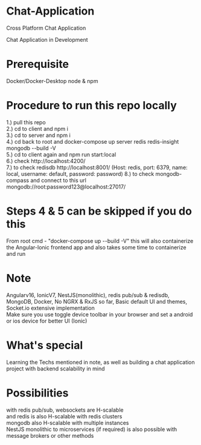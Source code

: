 # Chat-Application
Cross Platform Chat Application

Chat Application in Development 

# Prerequisite
  Docker/Docker-Desktop
  node & npm

# Procedure to run this repo locally

1.) pull this repo  <br /> 
2.) cd to client and npm i  <br />
3.) cd to server and npm i  <br /> 
4.) cd back to root and docker-compose up server redis redis-insight mongodb --build -V <br /> 
5.) cd to client again and npm run start:local  <br /> 
6.) check http://localhost:4200/  <br /> 
7.) to check redisdb http://localhost:8001/ (Host: redis, port: 6379, name: local, username: default, password: password)
8.) to check mongodb-compass and connect to this url mongodb://root:password123@localhost:27017/

# Steps 4 & 5 can be skipped if you do this 
  From root cmd - "docker-compose up --build -V"  this will also containerize the Angular-Ionic frontend app 
  and also takes some time to containerize and run

# Note
  Angularv16, IonicV7, NestJS(monolithic), redis pub/sub & redisdb, MongoDB, Docker, No NGRX & RxJS so far, Basic default UI and themes, Socket.io extensive implementation <br />
  Make sure you use toggle device toolbar in your browser and set a android or ios device for better UI (Ionic)

# What's special
  Learning the Techs mentioned in note, as well as building a chat application project with backend scalability in mind

# Possibilities
  with redis pub/sub, websockets are H-scalable <br />
  and redis is also H-scalable with redis clusters <br />
  mongodb also H-scalable with multiple instances <br />
  NestJS monolithic to microservices (if required) is also possible with message brokers or other methods <br />
  
  
  
  

  
